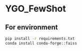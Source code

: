 # YGO_FewShot

## For environment
```bash
pip install -r requirements.txt
conda install conda-forge::faiss
```